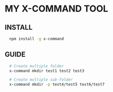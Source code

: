 # MY X-COMMAND TOOL

## INSTALL

```bash
  npm install -g x-command
```

## GUIDE

```bash
  # Create multiple folder
  x-command mkdir test1 test2 test3

  # Create multiple sub-folder
  x-command mkdir -p test4/test5 test6/test7
```
